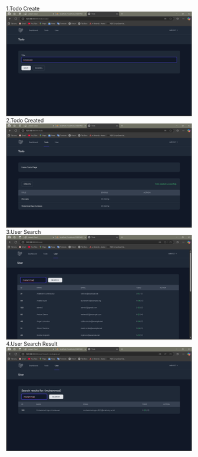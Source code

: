 1.Todo Create
![alt text](screenshot/Tugas5/image.png)
2.Todo Created
![alt text](screenshot/Tugas5/image-1.png)
3.User Search
![alt text](screenshot/Tugas5/image-2.png)
4.User Search Result
![alt text](screenshot/Tugas5/image-3.png)
